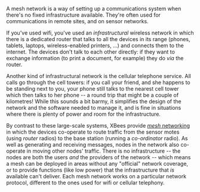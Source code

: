 <html><body><p>A mesh network is a way of setting up a communications system when there's no fixed infrastructure available. They're often used for communications in remote sites, and on sensor networks.

<!--more-->

If you've used wifi, you've used an <em>infrastructural</em> wireless network in which there is a dedicated router that talks to all the devices in its range (phones, tablets, laptops, wireless-enabled printers, ...) and connects them to the internet. The devices don't talk to each other directly: if they want to exchange information (to print a document, for example) they do <em>via</em> the router.

Another kind of infrastructural network is the cellular telephone service. All calls go through the cell towers: if you call your friend, and she happens to be standing next to you, your phone still talks to the nearest cell tower which then talks to her phone -- a round trip that might be a couple of kilometres! While this sounds a bit barmy, it simplifies the design of the network and the software needed to manage it, and is fine in situations where there is plenty of power and room for the infrastructure.

By contrast to these large-scale systems, XBees provide <a href="https://en.wikipedia.org/wiki/Mesh_networking" target="_blank"><em>mesh</em> networking</a> in which the devices co-operate to route traffic from the sensor motes (using <em>router</em> radios) to the base station (running a <em>co-ordinator</em> radio). As well as generating and receiving messages, nodes in the network also co-operate in moving other nodes' traffic. There is no infrastructure -- the nodes are both the users <em>and</em> the providers of the network -- which means a mesh can be deployed in areas without any "official" network coverage, or to provide functions (like low power) that the infrastructure that <em>is</em> available can't deliver. Each mesh network works on a particular network protocol, different to the ones used for wifi or cellular telephony.</p></body></html>